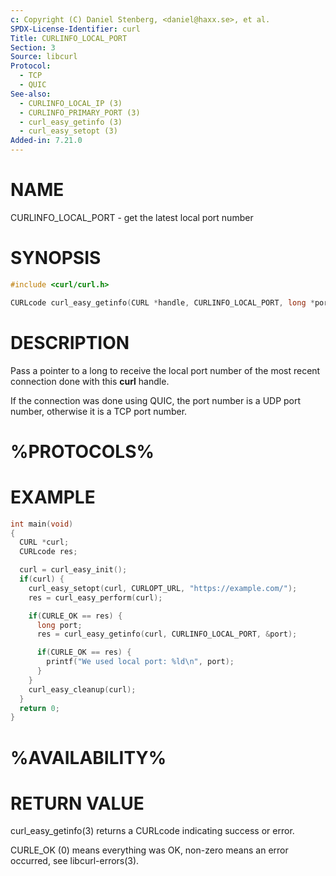 ```yaml
---
c: Copyright (C) Daniel Stenberg, <daniel@haxx.se>, et al.
SPDX-License-Identifier: curl
Title: CURLINFO_LOCAL_PORT
Section: 3
Source: libcurl
Protocol:
  - TCP
  - QUIC
See-also:
  - CURLINFO_LOCAL_IP (3)
  - CURLINFO_PRIMARY_PORT (3)
  - curl_easy_getinfo (3)
  - curl_easy_setopt (3)
Added-in: 7.21.0
---
```


# NAME

CURLINFO_LOCAL_PORT - get the latest local port number

# SYNOPSIS

~~~c
#include <curl/curl.h>

CURLcode curl_easy_getinfo(CURL *handle, CURLINFO_LOCAL_PORT, long *portp);
~~~

# DESCRIPTION

Pass a pointer to a long to receive the local port number of the most recent
connection done with this **curl** handle.

If the connection was done using QUIC, the port number is a UDP port number,
otherwise it is a TCP port number.

# %PROTOCOLS%

# EXAMPLE

~~~c
int main(void)
{
  CURL *curl;
  CURLcode res;

  curl = curl_easy_init();
  if(curl) {
    curl_easy_setopt(curl, CURLOPT_URL, "https://example.com/");
    res = curl_easy_perform(curl);

    if(CURLE_OK == res) {
      long port;
      res = curl_easy_getinfo(curl, CURLINFO_LOCAL_PORT, &port);

      if(CURLE_OK == res) {
        printf("We used local port: %ld\n", port);
      }
    }
    curl_easy_cleanup(curl);
  }
  return 0;
}
~~~

# %AVAILABILITY%

# RETURN VALUE

curl_easy_getinfo(3) returns a CURLcode indicating success or error.

CURLE_OK (0) means everything was OK, non-zero means an error occurred, see
libcurl-errors(3).
